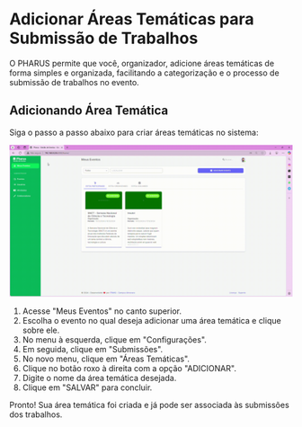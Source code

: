 # Adicionar Áreas Temáticas para Submissão de Trabalhos

O PHARUS permite que você, organizador, adicione áreas temáticas de forma simples e organizada, facilitando a categorização e o processo de submissão de trabalhos no evento.

## Adicionando Área Temática

Siga o passo a passo abaixo para criar áreas temáticas no sistema:

![Adicionar Área Temática](./../../../images/addareatematica.gif)

1. Acesse "Meus Eventos" no canto superior.
2. Escolha o evento no qual deseja adicionar uma área temática e clique sobre ele.
3. No menu à esquerda, clique em "Configurações".
4. Em seguida, clique em "Submissões".
5. No novo menu, clique em "Áreas Temáticas".
6. Clique no botão roxo à direita com a opção "ADICIONAR".
7. Digite o nome da área temática desejada.
8. Clique em "SALVAR" para concluir.

Pronto! Sua área temática foi criada e já pode ser associada às submissões dos trabalhos.
